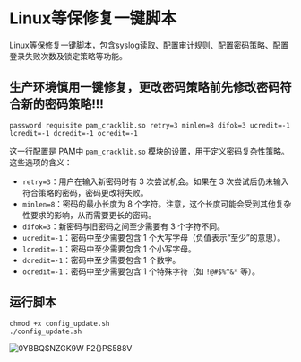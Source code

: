 # Linux等保修复一键脚本
Linux等保修复一键脚本，包含syslog读取、配置审计规则、配置密码策略、配置登录失败次数及锁定策略等功能。
## 生产环境慎用一键修复，更改密码策略前先修改密码符合新的密码策略!!!
```shell
password requisite pam_cracklib.so retry=3 minlen=8 difok=3 ucredit=-1 lcredit=-1 dcredit=-1 ocredit=-1
```

这一行配置是 PAM中 `pam_cracklib.so` 模块的设置，用于定义密码复杂性策略。这些选项的含义：

* `retry=3`：用户在输入新密码时有 3 次尝试机会。如果在 3 次尝试后仍未输入符合策略的密码，密码更改将失败。
* `minlen=8`：密码的最小长度为 8 个字符。注意，这个长度可能会受到其他复杂性要求的影响，从而需要更长的密码。
* `difok=3`：新密码与旧密码之间至少需要有 3 个字符不同。
* `ucredit=-1`：密码中至少需要包含 1 个大写字母（负值表示“至少”的意思）。
* `lcredit=-1`：密码中至少需要包含 1 个小写字母。
* `dcredit=-1`：密码中至少需要包含 1 个数字。
* `ocredit=-1`：密码中至少需要包含 1 个特殊字符（如 `!@#$%^&*` 等）。

## 运行脚本
```shell
chmod +x config_update.sh
./config_update.sh
```

![0YBBQ$NZGK9W F2{}PS588V](https://github.com/user-attachments/assets/8cb0da17-ef53-4d8b-ac7f-2241a5c49551)
